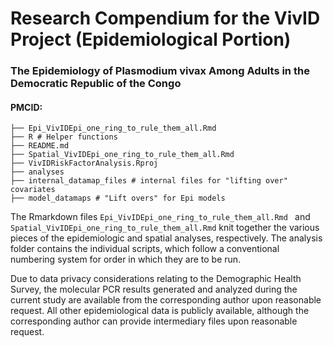 # Research Compendium for the VivID Project (Epidemiological Portion)
### The Epidemiology of Plasmodium vivax Among Adults in the Democratic Republic of the Congo
#### PMCID: 

```
├── Epi_VivIDEpi_one_ring_to_rule_them_all.Rmd
├── R # Helper functions
├── README.md
├── Spatial_VivIDEpi_one_ring_to_rule_them_all.Rmd 
├── VivIDRiskFactorAnalysis.Rproj
├── analyses 
├── internal_datamap_files # internal files for "lifting over" covariates
├── model_datamaps # "Lift overs" for Epi models 

```

The Rmarkdown files `Epi_VivIDEpi_one_ring_to_rule_them_all.Rmd ` and `Spatial_VivIDEpi_one_ring_to_rule_them_all.Rmd` knit together the various pieces of the epidemiologic and spatial analyses, respectively. The analysis folder contains the individual scripts, which follow a conventional numbering system for order in which they are to be run. 


Due to data privacy considerations relating to the Demographic Health Survey, the molecular PCR results generated and analyzed during the current study are available from the corresponding author upon reasonable request. All other epidemiological data is publicly available, although the corresponding author can provide intermediary files upon reasonable request.